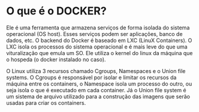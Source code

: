 # O que é o DOCKER?

Ele é uma ferramenta que armazena serviços de forma isolada do sistema operacional (OS host). Esses serviços podem ser aplicações, banco de dados, etc.
O backend do Docker é baseado em LXC (LinuX Containers). O LXC isola os processos do sistema operacional e é mais leve do que uma vituralização que emula um SO.
Ele utiliza o kernel do linux da máquina que o hospeda (o docker instalado no caso).

O Linux utiliza 3 recursos chamado Cgroups, Namespaces e o Union file systems. O Cgroups é responsável por isolar e limitar os recursos da máquina entre os containers, o Namespace isola um processo do outro, ou seja isola o que é executado em cada container. Já o Union file system é um sistema de arquivo utilizado para a construção das imagens que serão usadas para criar os containers.




